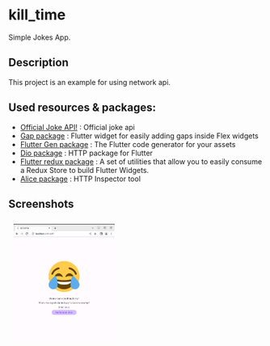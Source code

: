 # kill_time
 
Simple Jokes App.

## Description

This project is an example for using network api.

## Used resources & packages:

- [Official Joke API!](https://github.com/15Dkatz/official_joke_api) : Official joke api
- [Gap package](https://pub.dev/packages/gap) : Flutter widget for easily adding gaps inside Flex widgets
- [Flutter Gen package](https://pub.dev/packages/flutter_gen) : The Flutter code generator for your assets
- [Dio package](https://pub.dev/packages/dio) : HTTP package for Flutter
- [Flutter redux package](https://pub.dev/packages/flutter_redux) : A set of utilities that allow you to easily consume a Redux Store to build Flutter Widgets.
- [Alice package](https://pub.dev/packages/alice) : HTTP Inspector tool

## Screenshots
[<img src="Screenshot.png" align="left" width="200" hspace="10" vspace="10">](Screenshot.png)
